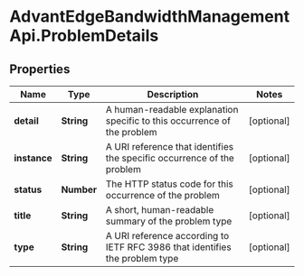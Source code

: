 # AdvantEdgeBandwidthManagementApi.ProblemDetails

## Properties
Name | Type | Description | Notes
------------ | ------------- | ------------- | -------------
**detail** | **String** | A human-readable explanation specific to this occurrence of the problem | [optional] 
**instance** | **String** | A URI reference that identifies the specific occurrence of the problem | [optional] 
**status** | **Number** | The HTTP status code for this occurrence of the problem | [optional] 
**title** | **String** | A short, human-readable summary of the problem type | [optional] 
**type** | **String** | A URI reference according to IETF RFC 3986 that identifies the problem type | [optional] 


